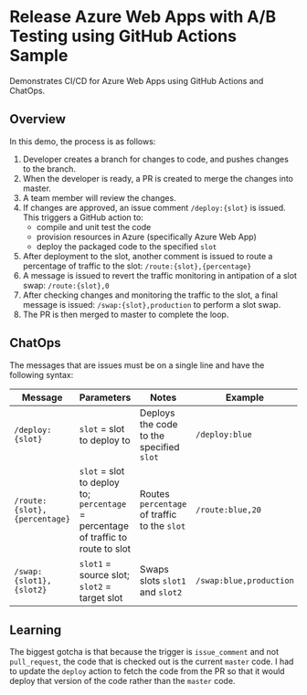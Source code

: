 # Release Azure Web Apps with A/B Testing using GitHub Actions Sample

Demonstrates CI/CD for Azure Web Apps using GitHub Actions and ChatOps.

## Overview
In this demo, the process is as follows:

1. Developer creates a branch for changes to code, and pushes changes to the branch.
1. When the developer is ready, a PR is created to merge the changes into master.
1. A team member will review the changes.
1. If changes are approved, an issue comment `/deploy:{slot}` is issued. This triggers a GitHub action to:
   - compile and unit test the code
   - provision resources in Azure (specifically Azure Web App)
   - deploy the packaged code to the specified `slot`
1. After deployment to the slot, another comment is issued to route a percentage of traffic to the slot: `/route:{slot},{percentage}`
1. A message is issued to revert the traffic monitoring in antipation of a slot swap: `/route:{slot},0`
1. After checking changes and monitoring the traffic to the slot, a final message is issued: `/swap:{slot},production` to perform a slot swap.
1. The PR is then merged to master to complete the loop.

## ChatOps
The messages that are issues must be on a single line and have the following syntax:

|Message|Parameters|Notes|Example|
|---|---|---|---|
|`/deploy:{slot}`| `slot` = slot to deploy to|Deploys the code to the specified `slot`|`/deploy:blue`|
|`/route:{slot},{percentage}`| `slot` = slot to deploy to; `percentage` = percentage of traffic to route to slot|Routes `percentage` of traffic to the `slot`|`/route:blue,20`|
|`/swap:{slot1},{slot2}`| `slot1` = source slot; `slot2` = target slot|Swaps slots `slot1` and `slot2`|`/swap:blue,production`|

## Learning
The biggest gotcha is that because the trigger is `issue_comment` and not `pull_request`, the code that is checked out is the current `master` code. I had to update the `deploy` action to fetch the code from the PR so that it would deploy that version of the code rather than the `master` code.